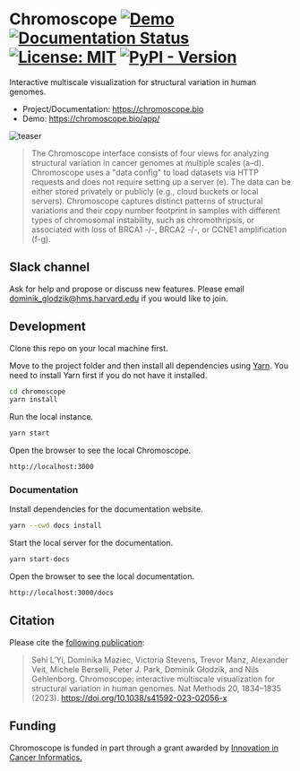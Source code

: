 # Chromoscope [![Demo](https://img.shields.io/badge/demo-🧬-5CB6EA.svg)](https://chromoscope.bio/app) [![Documentation Status](https://img.shields.io/badge/documentation-📖-5CB6EA.svg)](https://chromoscope.bio) [![License: MIT](https://img.shields.io/badge/License-MIT-5CB6EA.svg)](https://opensource.org/licenses/MIT) [![PyPI - Version](https://img.shields.io/pypi/v/chromoscope.svg)](https://pypi.org/project/chromoscope)

Interactive multiscale visualization for structural variation in human genomes.

- Project/Documentation: https://chromoscope.bio
- Demo: https://chromoscope.bio/app/

![teaser](https://chromoscope.bio/assets/images/teaser-35e018558eb73828a391cc03d8157521.png)

> The Chromoscope interface consists of four views for analyzing structural variation in cancer genomes at multiple scales (a–d). Chromoscope uses a "data config" to load datasets via HTTP requests and does not require setting up a server (e). The data can be either stored privately or publicly (e.g., cloud buckets or local servers). Chromoscope captures distinct patterns of structural variations and their copy number footprint in samples with different types of chromosomal instability, such as chromothripsis, or associated with loss of BRCA1 -/-, BRCA2 -/-, or CCNE1 amplification (f-g).

## Slack channel

Ask for help and propose or discuss new features. Please email dominik_glodzik@hms.harvard.edu if you would like to join.

## Development

Clone this repo on your local machine first.

Move to the project folder and then install all dependencies using [Yarn](https://yarnpkg.com/). You need to install Yarn first if you do not have it installed.

```sh
cd chromoscope
yarn install
```

Run the local instance.

```sh
yarn start
```

Open the browser to see the local Chromoscope.

```sh
http://localhost:3000
```

### Documentation

Install dependencies for the documentation website.

```sh
yarn --cwd docs install
```

Start the local server for the documentation.

```sh
yarn start-docs
```

Open the browser to see the local documentation.

```sh
http://localhost:3000/docs
```

## Citation

Please cite the [following publication](10.31219/osf.io/pyqrx):
> Sehi L’Yi, Dominika Maziec, Victoria Stevens, Trevor Manz, Alexander Veit, Michele Berselli, Peter J. Park, Dominik Głodzik, and Nils Gehlenborg. Chromoscope: interactive multiscale visualization for structural variation in human genomes. Nat Methods 20, 1834–1835 (2023). https://doi.org/10.1038/s41592-023-02056-x

## Funding
Chromoscope is funded in part through a grant awarded by [Innovation in Cancer Informatics.](https://www.the-ici-fund.org/)

